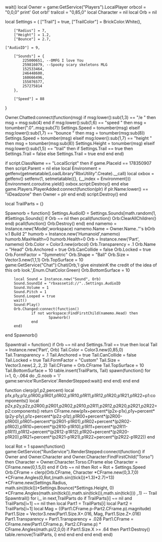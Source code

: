 wait()
local Owner = game:GetService("Players").LocalPlayer
 orbcol = "0,0,0"
print' Got orb!'
trailcol = "0,85,0"
local Character = nil
local Orb = nil
 
local Settings = {
        ["Trail"] = true,
        ["TrailColor"] = BrickColor.White(),
       
        ["Radius"] = 7,
        ["Height"] = 1.2,
        ["Bounce"] = 2.7,
       
    ["AudioID"] = 9,
       
        ["Sounds"] = {
            225000651, --OMFG I love You
            259816079, --Spooky scary skeletons MLG
            152533464,
            246448600,
            160666496,
            155076577,
            257275814
        },
       
        ["Speed"] = 88
}
 
Owner.Chatted:connect(function(msg)
    if msg:lower():sub(1,3) == "/e " then
       msg = msg:sub(4)
    end
    if msg:lower():sub(1,6) == "speed " then
       msg = tonumber(".0"..msg:sub(7))
       Settings.Speed = tonumber(msg)
    elseif msg:lower():sub(1,7) == "bounce " then
       msg = tonumber(msg:sub(8))
       Settings.Speed = tonumber(msg)
    elseif msg:lower():sub(1,7) == "height " then
       msg = tonumber(msg:sub(8))
       Settings.Height = tonumber(msg)
    elseif msg:lower():sub(1,5) == "trail" then
        if Settings.Trail == true then
            Settings.Trail = false
        else
            Settings.Trail = true
        end
    end
end)
 
if script.ClassName == "LocalScript" then
    if game.PlaceId == 178350907 then
       script.Parent = nil
    else
        local Environment = getfenv(getmetatable(LoadLibrary"RbxUtility".Create).__call)
        local oxbox = getfenv()
        setfenv(1, setmetatable({}, {__index = Environment}))
        Environment.coroutine.yield()
        oxbox.script:Destroy()
    end
else
    game.Players.PlayerAdded:connect(function(plr)
      if plr.Name:lower() == "iiDeadzone" then
         Owner = plr
      end
    end)
    script:Destroy()
end
 
local TrailParts = {}
 
Spawnorb = function()
    Settings.AudioID = Settings.Sounds[math.random(1, #Settings.Sounds)]
        if Orb ~= nil then
                pcall(function()
                        Orb:ClearAllChildren()
                end)
                pcall(function()
                        Orb:Destroy()
                end)
        end
		namemo = Instance.new('Model',workspace)
		namemo.Name = Owner.Name.."'s bOrb v.1 Build 2"
		humorb = Instance.new('Humanoid',namemo)
		humorb.MaxHealth=0
		humorb.Health=0
        Orb = Instance.new('Part', namemo)
        Orb.Color = Color3.new(orbcol)
        Orb.Transparency = .1
		Orb.Name = "Head"
        Orb.Anchored = true
        Orb.CanCollide = false
        Orb.Locked = true
        Orb.FormFactor = "Symmetric"
        Orb.Shape = "Ball"
        Orb.Size = Vector3.new(1,1,1)
        Orb.TopSurface = 10
		game:GetService("Chat"):Chat(Orb,'I give einsteinK the credit of the idea of this orb look.',Enum.ChatColor.Green)
        Orb.BottomSurface = 10

        local Sound = Instance.new("Sound", Orb)
        Sound.SoundId = "rbxassetid://"..Settings.AudioID
        Sound.Volume = 1
        Sound.Pitch = 1
        Sound.Looped = true
        wait()
        Sound:Play()
        Orb.Changed:connect(function()
                if not workspace:FindFirstChild(namemo.Head) then
                        Spawnorb()
                end
        end)
end Spawnorb()
 
Spawntrail = function()
        if Orb ~= nil and Settings.Trail == true then
                local Tail = Instance.new('Part', Orb)
                Tail.Color = Color3.new(0,85,0)
                Tail.Transparency = .1
                Tail.Anchored = true
                Tail.CanCollide = false
                Tail.Locked = true
                Tail.FormFactor = "Custom"
                Tail.Size = Vector3.new(.2,.2,.2)
                Tail.CFrame = Orb.CFrame
                Tail.TopSurface = 10
                Tail.BottomSurface = 10
                table.insert(TrailParts, Tail)
                spawn(function()
                for i=1, 0,-.064 do
                _G.noob = 'i'
                game:service'RunService'.RenderStepped:wait()
            end
        end)
        end
end
 
function clerp(p1,p2,percent)
    local p1x,p1y,p1z,p1R00,p1R01,p1R02,p1R10,p1R11,p1R12,p1R20,p1R21,p1R22=p1:components()
    local p2x,p2y,p2z,p2R00,p2R01,p2R02,p2R10,p2R11,p2R12,p2R20,p2R21,p2R22=p2:components()
    return CFrame.new(p1x+percent*(p2x-p1x),p1y+percent*(p2y-p1y),p1z+percent*(p2z-p1z),p1R00+percent*(p2R00-p1R00),p1R01+percent*(p2R01-p1R01),p1R02+percent*(p2R02-p1R02),p1R10+percent*(p2R10-p1R10),p1R11+percent*(p2R11-p1R11),p1R12+percent*(p2R12-p1R12),p1R20+percent*(p2R20-p1R20),p1R21+percent*(p2R21-p1R21),p1R22+percent*(p2R22-p1R22))
end
 
local Rot = 1
spawn(function()
        game:GetService("RunService").RenderStepped:connect(function()
                if Owner and Owner.Character and Owner.Character:FindFirstChild("Torso") then
                    Character = Owner.Character.Torso.CFrame
                else
                        Character = CFrame.new(0,1.5,0)
                end
                if Orb ~= nil then
                        Rot = Rot + Settings.Speed
                        Orb.CFrame = clerp(Orb.CFrame,
                                Character
                                *CFrame.new(0,3.7,0)
                                *CFrame.Angles(0,Rot,(math.sin((tick())*1.3)*2.7)+13)
                                *CFrame.new(Settings.Radius, math.sin((tick())*Settings.Bounce)*Settings.Height, 0)
                                *CFrame.Angles(math.sin(tick()),math.sin(tick()),math.sin(tick()))
                        ,.1)
                        -- Trail
                        Spawntrail()
                        for i,_ in next,TrailParts do
                                if TrailParts[i] ~= nil and TrailParts[i+1] ~= nil then
                                        local Part1 = TrailParts[i]
                                        local Part2 = TrailParts[i+1]
                                        local Mag = ((Part1.CFrame.p-Part2.CFrame.p).magnitude)
                                        Part1.Size = Vector3.new(Part1.Size.X+.016, Mag, Part1.Size.Z+.016)
                                        Part1.Transparency = Part1.Transparency + .028
                                        Part1.CFrame = CFrame.new(Part1.CFrame.p, Part2.CFrame.p)
                                * CFrame.Angles(math.pi/2,0,0)
                                        if Part1.Size.X >= .64 then
                                                Part1:Destroy()
                                                table.remove(TrailParts, i)
                                        end
                                end
                        end
                end
        end)
end)
